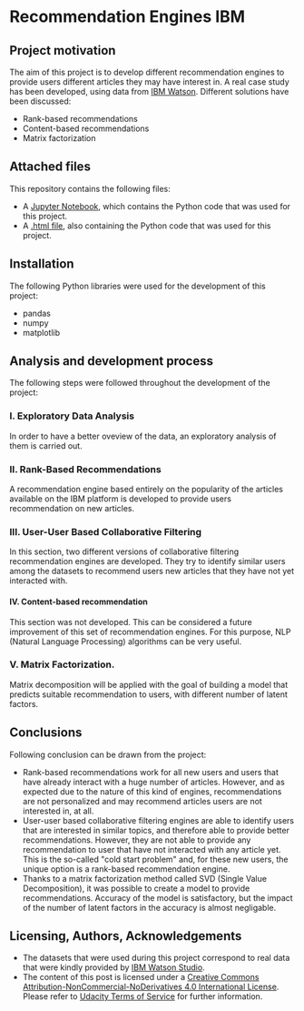 
# Recommendation Engines IBM
## Project motivation
The aim of this project is to develop different recommendation engines to provide users different articles they may have interest in. A real case study has been developed, using data from [IBM Watson](https://dataplatform.cloud.ibm.com/home?context=wdp). Different solutions have been discussed:

* Rank-based recommendations
* Content-based recommendations
* Matrix factorization

## Attached files
This repository contains the following files:
* A [Jupyter Notebook](https://github.com/Luis-Conti/Udacity-Data-Scientist/blob/main/Recommendation-Engines-IBM/Recommendations_with_IBM.ipynb), which contains the Python code that was used for this project.
* A [.html file](https://github.com/Luis-Conti/Udacity-Data-Scientist/blob/main/Recommendation-Engines-IBM/Recommendations_with_IBM.html), also containing the Python code that was used for this project.

  
## Installation
The following Python libraries were used for the development of this project:
  * pandas
  * numpy
  * matplotlib
 
 ## Analysis and development process
 The following steps were followed throughout the development of the project:
 ### I. Exploratory Data Analysis
 In order to have a better oveview of the data, an exploratory analysis of them is carried out.
 ### II. Rank-Based Recommendations
 A recommendation engine based entirely on the popularity of the articles available on the IBM platform is developed to provide users recommendation on new articles.
 ### III. User-User Based Collaborative Filtering
 In this section, two different versions of collaborative filtering recommendation engines are developed. They try to identify similar users among the datasets to recommend users new articles that they have not yet interacted with.
 #### IV. Content-based recommendation
 This section was not developed. This can be considered a future improvement of this set of recommendation engines. For this purpose, NLP (Natural Language Processing) algorithms can be very useful.
 ### V. Matrix Factorization.
 Matrix decomposition will be applied with the goal of building a model that predicts suitable recommendation to users, with different number of latent factors.
 
 ## Conclusions
Following conclusion can be drawn from the project:
* Rank-based recommendations work for all new users and users that have already interact with a huge number of articles. However, and as expected due to the nature of this kind of engines, recommendations are not personalized and may recommend articles users are not interested in, at all.
* User-user based collaborative filtering engines are able to identify users that are interested in similar topics, and therefore able to provide better recommendations. However, they are not able to provide any recommendation to user that have not interacted with any article yet. This is the so-called "cold start problem" and, for these new users, the unique option is a rank-based recommendation engine.
* Thanks to a matrix factorization method called SVD (Single Value Decomposition), it was possible to create a model to provide recommendations. Accuracy of the model is satisfactory, but the impact of the number of latent factors in the accuracy is almost negligable.

## Licensing, Authors, Acknowledgements
* The datasets that were used during this project correspond to real data that were kindly provided by [IBM Watson Studio](https://www.ibm.com/cloud/watson-studio).
* The content of this post is licensed under a [Creative Commons Attribution-NonCommercial-NoDerivatives 4.0 International License](https://creativecommons.org/licenses/by-nc-nd/4.0/). Please refer to [Udacity Terms of Service](https://www.udacity.com/legal) for further information.
